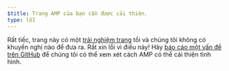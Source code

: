 ```yaml
---
$title: Trang AMP của bạn cần được cải thiện.
type: lỗi
---
```


Rất tiếc, trang này có một [trải nghiệm trang](https://developers.google.com/search/docs/guides/page-experience) tồi và chúng tôi không có khuyến nghị nào để đưa ra. Rất xin lỗi vì điều này! Hãy [báo cáo một vấn đề trên GitHub](https://github.com/ampproject/amphtml/issues/new?assignees=&labels=Type%3A+Page+experience&template=page-experience.md&title=Page+experience+issue) để chúng tôi có thể xem xét cách AMP có thể cải thiện tình hình.
